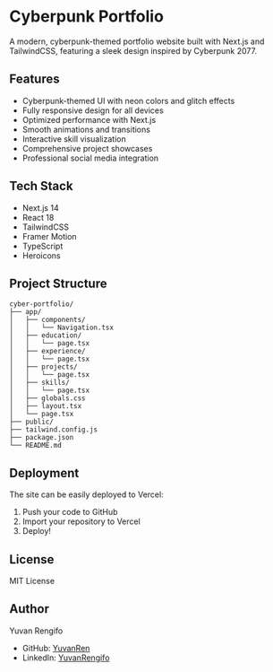 # Cyberpunk Portfolio

A modern, cyberpunk-themed portfolio website built with Next.js and TailwindCSS, featuring a sleek design inspired by Cyberpunk 2077.

## Features

- Cyberpunk-themed UI with neon colors and glitch effects
- Fully responsive design for all devices
- Optimized performance with Next.js
- Smooth animations and transitions
- Interactive skill visualization
- Comprehensive project showcases
- Professional social media integration

## Tech Stack

- Next.js 14
- React 18
- TailwindCSS
- Framer Motion
- TypeScript
- Heroicons

## Project Structure

```
cyber-portfolio/
├── app/
│   ├── components/
│   │   └── Navigation.tsx
│   ├── education/
│   │   └── page.tsx
│   ├── experience/
│   │   └── page.tsx
│   ├── projects/
│   │   └── page.tsx
│   ├── skills/
│   │   └── page.tsx
│   ├── globals.css
│   ├── layout.tsx
│   └── page.tsx
├── public/
├── tailwind.config.js
├── package.json
└── README.md
```

## Deployment

The site can be easily deployed to Vercel:

1. Push your code to GitHub
2. Import your repository to Vercel
3. Deploy!

## License

MIT License 

## Author

Yuvan Rengifo
- GitHub: [YuvanRen](https://github.com/YuvanRen)
- LinkedIn: [YuvanRengifo](https://www.linkedin.com/in/yuvan-rengifo-178925256/) 